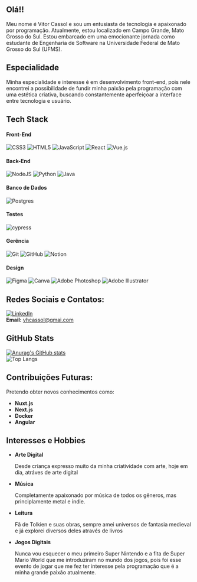 <h2>Olá!!</h2>

<p>
  Meu nome é Vitor Cassol e sou um entusiasta de tecnologia e apaixonado por programação. Atualmente, estou localizado em Campo Grande, Mato Grosso do Sul. Estou embarcado em uma emocionante jornada como estudante de Engenharia de Software na Universidade Federal de Mato Grosso do Sul (UFMS).
</p>

<h2>Especialidade</h2>

<p>
  Minha especialidade e interesse é em desenvolvimento front-end, pois nele encontrei a possibilidade de fundir minha paixão pela programação com uma estética criativa, buscando constantemente aperfeiçoar a interface entre tecnologia e usuário.
</p>

<h2>Tech Stack</h2>

<h4> Front-End </h4>

![CSS3](https://img.shields.io/badge/css3-%231572B6.svg?style=for-the-badge&logo=css3&logoColor=white) ![HTML5](https://img.shields.io/badge/html5-%23E34F26.svg?style=for-the-badge&logo=html5&logoColor=white) ![JavaScript](https://img.shields.io/badge/javascript-%23323330.svg?style=for-the-badge&logo=javascript&logoColor=%23F7DF1E) ![React](https://img.shields.io/badge/react-%2320232a.svg?style=for-the-badge&logo=react&logoColor=%2361DAFB) ![Vue.js](https://img.shields.io/badge/vuejs-%2335495e.svg?style=for-the-badge&logo=vuedotjs&logoColor=%234FC08D)

<h4> Back-End </h4>

![NodeJS](https://img.shields.io/badge/node.js-6DA55F?style=for-the-badge&logo=node.js&logoColor=white) ![Python](https://img.shields.io/badge/python-3670A0?style=for-the-badge&logo=python&logoColor=ffdd54) ![Java](https://img.shields.io/badge/java-%23ED8B00.svg?style=for-the-badge&logo=openjdk&logoColor=white) 

<h4> Banco de Dados </h4>

![Postgres](https://img.shields.io/badge/postgres-%23316192.svg?style=for-the-badge&logo=postgresql&logoColor=white)

<h4> Testes </h4>

![cypress](https://img.shields.io/badge/-cypress-%23E5E5E5?style=for-the-badge&logo=cypress&logoColor=058a5e) 

<h4> Gerência </h4>

![Git](https://img.shields.io/badge/git-%23F05033.svg?style=for-the-badge&logo=git&logoColor=white) ![GitHub](https://img.shields.io/badge/github-%23121011.svg?style=for-the-badge&logo=github&logoColor=white) ![Notion](https://img.shields.io/badge/Notion-%23000000.svg?style=for-the-badge&logo=notion&logoColor=white)

<h4> Design </h4>

![Figma](https://img.shields.io/badge/figma-%23F24E1E.svg?style=for-the-badge&logo=figma&logoColor=white) ![Canva](https://img.shields.io/badge/Canva-%2300C4CC.svg?style=for-the-badge&logo=Canva&logoColor=white) ![Adobe Photoshop](https://img.shields.io/badge/adobe%20photoshop-%2331A8FF.svg?style=for-the-badge&logo=adobe%20photoshop&logoColor=white) ![Adobe Illustrator](https://img.shields.io/badge/adobe%20illustrator-%23FF9A00.svg?style=for-the-badge&logo=adobe%20illustrator&logoColor=white)

<h2>Redes Sociais e Contatos:</h2>

<a href="https://www.linkedin.com/in/vitorcassol/" target="_blank">![LinkedIn](https://img.shields.io/badge/linkedin-%230077B5.svg?style=for-the-badge&logo=linkedin&logoColor=white)</a>
<br>
<b>Email:</b> vhcassol@gmai.com

<h2>GitHub Stats</h2>

[![Anurag's GitHub stats](https://github-readme-stats.vercel.app/api?username=vitorhcassol&show_icons=true&theme=dracula)](https://github.com/vitorhcassol/github-readme-stats)
<br>
![Top Langs](https://github-readme-stats.vercel.app/api/top-langs/?username=anuraghazra&layout=compact&theme=dracula)

<h2>Contribuições Futuras:</h2>

<p>
  Pretendo obter novos conhecimentos como:
  
  <ul>
    <li>
      <b> Nuxt.js </b>
    </li>
    <li>
      <b> Next.js </b>
    </li>
    <li>
      <b> Docker </b>
    </li>
    <li>
      <b> Angular </b>
    </li>
  </ul>
</p>

<h2> Interesses e Hobbies </h2>

<ul>
    <li>
      <b> Arte Digital </b>
      <p> Desde criança expresso muito da minha criatividade com arte, hoje em dia, atráves de arte digital </p>
    </li>
    <li>
      <b> Música </b>
      <p> Completamente apaixonado por música de todos os gêneros, mas principlamente metal e indie.</p>
    </li>
    <li>
      <b> Leitura </b>
      <p> Fã de Tolkien e suas obras, sempre amei universos de fantasia medieval e já explorei diversos deles através de livros </p>
    </li>
    <li>
      <b> Jogos Digitais </b>
      <p> Nunca vou esquecer o meu primeiro Super Nintendo e a fita de Super Mario World que me introduziram no mundo dos jogos, pois foi esse evento de jogar que me fez ter interesse pela programação que é a minha grande paixão atualmente. </p>
    </li>
  </ul>
